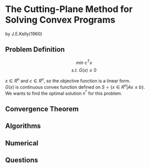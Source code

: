 # The Cutting-Plane Method for Solving Convex Programs

by J.E.Kelly(1960)

## Problem Definition


$$ min\  c^Tx $$
$$ s.t.\ G(x)\leq 0$$

$x \in R^n$ and $c \in R^n$, so the objective function is a linear form.\
$G(x)$ is continuous convex function defined on $S=\{x\in R^n|Ax\leq b\}$.\
We wants to find the optimal solution $x^*$ for this problem.

## Convergence Theorem



## Algorithms


## Numerical 



## Questions

